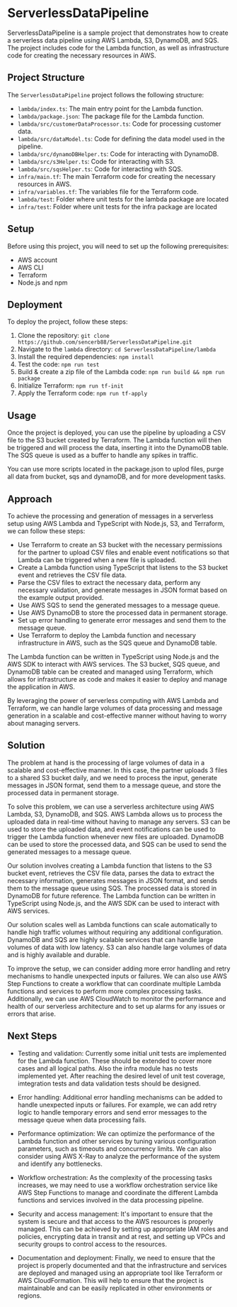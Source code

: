 # ServerlessDataPipeline

ServerlessDataPipeline is a sample project that demonstrates how to create a serverless data pipeline using AWS Lambda, S3, DynamoDB, and SQS. The project includes code for the Lambda function, as well as infrastructure code for creating the necessary resources in AWS.

## Project Structure

The `ServerlessDataPipeline` project follows the following structure:


* `lambda/index.ts`: The main entry point for the Lambda function.
* `lambda/package.json`: The package file for the Lambda function.
* `lambda/src/customerDataProcessor.ts`: Code for processing customer data.
* `lambda/src/dataModel.ts`: Code for defining the data model used in the pipeline.
* `lambda/src/dynamoDBHelper.ts`: Code for interacting with DynamoDB.
* `lambda/src/s3Helper.ts`: Code for interacting with S3.
* `lambda/src/sqsHelper.ts`: Code for interacting with SQS.
* `infra/main.tf`: The main Terraform code for creating the necessary resources in AWS.
* `infra/variables.tf`: The variables file for the Terraform code.
* `lambda/test`: Folder where unit tests for the lambda package are located
* `infra/test`: Folder where unit tests for the infra package are located


## Setup

Before using this project, you will need to set up the following prerequisites:

* AWS account
* AWS CLI
* Terraform
* Node.js and npm

## Deployment

To deploy the project, follow these steps:

1. Clone the repository: `git clone https://github.com/sencerb88/ServerlessDataPipeline.git`
2. Navigate to the `lambda` directory: `cd ServerlessDataPipeline/lambda`
3. Install the required dependencies: `npm install`
4. Test the code: `npm run test`
4. Build & create a zip file of the Lambda code: `npm run build && npm run package`
5. Initialize Terraform: `npm run tf-init`
6. Apply the Terraform code: `npm run tf-apply`

## Usage

Once the project is deployed, you can use the pipeline by uploading a CSV file to the S3 bucket created by Terraform. The Lambda function will then be triggered and will process the data, inserting it into the DynamoDB table. The SQS queue is used as a buffer to handle any spikes in traffic.

You can use more scripts located in the package.json to uplod files, purge all data from bucket, sqs and dynamoDB, and for more development tasks.


## Approach

To achieve the processing and generation of messages in a serverless setup using AWS Lambda and TypeScript with Node.js, S3, and Terraform, we can follow these steps:

- Use Terraform to create an S3 bucket with the necessary permissions for the partner to upload CSV files and enable event notifications so that Lambda can be triggered when a new file is uploaded.
- Create a Lambda function using TypeScript that listens to the S3 bucket event and retrieves the CSV file data.
- Parse the CSV files to extract the necessary data, perform any necessary validation, and generate messages in JSON format based on the example output provided.
- Use AWS SQS to send the generated messages to a message queue.
- Use AWS DynamoDB to store the processed data in permanent storage.
- Set up error handling to generate error messages and send them to the message queue.
- Use Terraform to deploy the Lambda function and necessary infrastructure in AWS, such as the SQS queue and DynamoDB table.

The Lambda function can be written in TypeScript using Node.js and the AWS SDK to interact with AWS services. The S3 bucket, SQS queue, and DynamoDB table can be created and managed using Terraform, which allows for infrastructure as code and makes it easier to deploy and manage the application in AWS.

By leveraging the power of serverless computing with AWS Lambda and Terraform, we can handle large volumes of data processing and message generation in a scalable and cost-effective manner without having to worry about managing servers.

## Solution

The problem at hand is the processing of large volumes of data in a scalable and cost-effective manner. In this case, the partner uploads 3 files to a shared S3 bucket daily, and we need to process the input, generate messages in JSON format, send them to a message queue, and store the processed data in permanent storage.

To solve this problem, we can use a serverless architecture using AWS Lambda, S3, DynamoDB, and SQS. AWS Lambda allows us to process the uploaded data in real-time without having to manage any servers. S3 can be used to store the uploaded data, and event notifications can be used to trigger the Lambda function whenever new files are uploaded. DynamoDB can be used to store the processed data, and SQS can be used to send the generated messages to a message queue.

Our solution involves creating a Lambda function that listens to the S3 bucket event, retrieves the CSV file data, parses the data to extract the necessary information, generates messages in JSON format, and sends them to the message queue using SQS. The processed data is stored in DynamoDB for future reference. The Lambda function can be written in TypeScript using Node.js, and the AWS SDK can be used to interact with AWS services.

Our solution scales well as Lambda functions can scale automatically to handle high traffic volumes without requiring any additional configuration. DynamoDB and SQS are highly scalable services that can handle large volumes of data with low latency. S3 can also handle large volumes of data and is highly available and durable.

To improve the setup, we can consider adding more error handling and retry mechanisms to handle unexpected inputs or failures. We can also use AWS Step Functions to create a workflow that can coordinate multiple Lambda functions and services to perform more complex processing tasks. Additionally, we can use AWS CloudWatch to monitor the performance and health of our serverless architecture and to set up alarms for any issues or errors that arise.

## Next Steps

- Testing and validation: Currently some initial unit tests are implemented for the Lambda function. These should be extended to cover more cases and all logical paths. Also the infra module has no tests implemented yet. After reaching the desired level of unit test coverage, imtegration tests and data validation tests should be designed.

- Error handling: Additional error handling mechanisms can be added to handle unexpected inputs or failures. For example, we can add retry logic to handle temporary errors and send error messages to the message queue when data processing fails.

- Performance optimization: We can optimize the performance of the Lambda function and other services by tuning various configuration parameters, such as timeouts and concurrency limits. We can also consider using AWS X-Ray to analyze the performance of the system and identify any bottlenecks.

- Workflow orchestration: As the complexity of the processing tasks increases, we may need to use a workflow orchestration service like AWS Step Functions to manage and coordinate the different Lambda functions and services involved in the data processing pipeline.

- Security and access management: It's important to ensure that the system is secure and that access to the AWS resources is properly managed. This can be achieved by setting up appropriate IAM roles and policies, encrypting data in transit and at rest, and setting up VPCs and security groups to control access to the resources.

- Documentation and deployment: Finally, we need to ensure that the project is properly documented and that the infrastructure and services are deployed and managed using an appropriate tool like Terraform or AWS CloudFormation. This will help to ensure that the project is maintainable and can be easily replicated in other environments or regions.